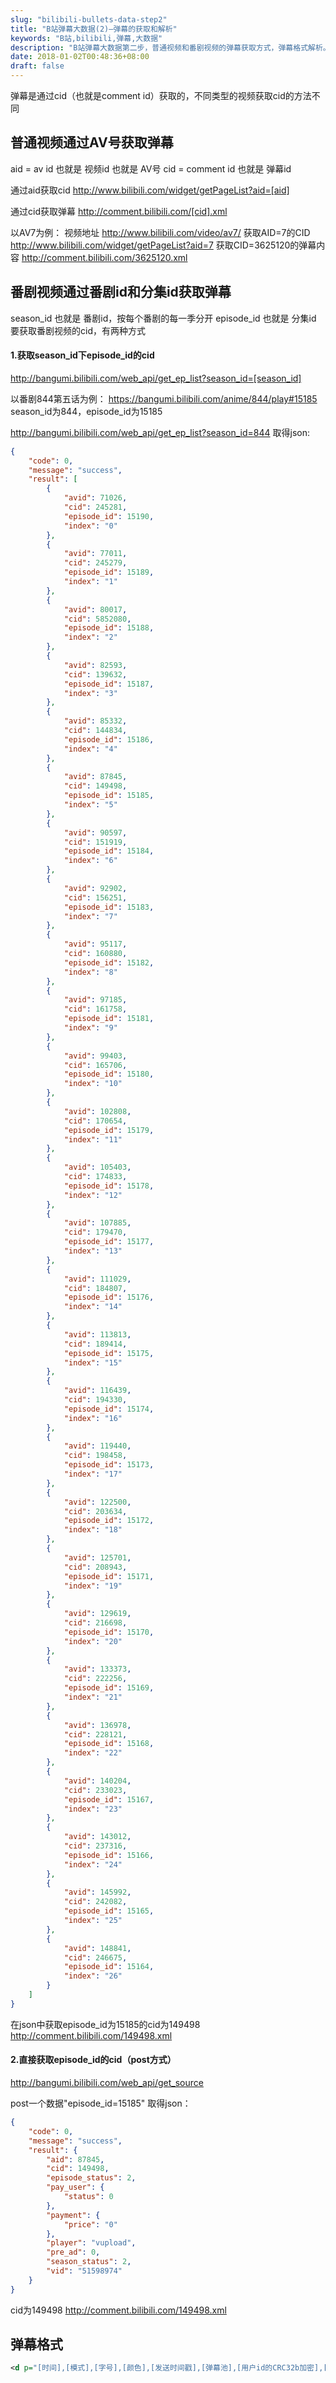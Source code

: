 ```yaml
---
slug: "bilibili-bullets-data-step2"
title: "B站弹幕大数据(2)—弹幕的获取和解析"
keywords: "B站,bilibili,弹幕,大数据"
description: "B站弹幕大数据第二步，普通视频和番剧视频的弹幕获取方式，弹幕格式解析。"
date: 2018-01-02T00:48:36+08:00
draft: false
---
```


弹幕是通过cid（也就是comment id）获取的，不同类型的视频获取cid的方法不同

## 普通视频通过AV号获取弹幕

aid = av id 也就是 视频id 也就是 AV号
cid = comment id 也就是 弹幕id

通过aid获取cid
http://www.bilibili.com/widget/getPageList?aid=[aid]

通过cid获取弹幕
http://comment.bilibili.com/[cid].xml

以AV7为例：
视频地址 http://www.bilibili.com/video/av7/
获取AID=7的CID http://www.bilibili.com/widget/getPageList?aid=7
获取CID=3625120的弹幕内容 http://comment.bilibili.com/3625120.xml

## 番剧视频通过番剧id和分集id获取弹幕

season_id 也就是 番剧id，按每个番剧的每一季分开
episode_id 也就是 分集id
要获取番剧视频的cid，有两种方式

#### 1.获取season_id下episode_id的cid

http://bangumi.bilibili.com/web_api/get_ep_list?season_id=[season_id]

以番剧844第五话为例：
https://bangumi.bilibili.com/anime/844/play#15185
season_id为844，episode_id为15185

http://bangumi.bilibili.com/web_api/get_ep_list?season_id=844
取得json:

```json
{
    "code": 0,
    "message": "success",
    "result": [
        {
            "avid": 71026,
            "cid": 245281,
            "episode_id": 15190,
            "index": "0"
        },
        {
            "avid": 77011,
            "cid": 245279,
            "episode_id": 15189,
            "index": "1"
        },
        {
            "avid": 80017,
            "cid": 5852080,
            "episode_id": 15188,
            "index": "2"
        },
        {
            "avid": 82593,
            "cid": 139632,
            "episode_id": 15187,
            "index": "3"
        },
        {
            "avid": 85332,
            "cid": 144834,
            "episode_id": 15186,
            "index": "4"
        },
        {
            "avid": 87845,
            "cid": 149498,
            "episode_id": 15185,
            "index": "5"
        },
        {
            "avid": 90597,
            "cid": 151919,
            "episode_id": 15184,
            "index": "6"
        },
        {
            "avid": 92902,
            "cid": 156251,
            "episode_id": 15183,
            "index": "7"
        },
        {
            "avid": 95117,
            "cid": 160880,
            "episode_id": 15182,
            "index": "8"
        },
        {
            "avid": 97185,
            "cid": 161758,
            "episode_id": 15181,
            "index": "9"
        },
        {
            "avid": 99403,
            "cid": 165706,
            "episode_id": 15180,
            "index": "10"
        },
        {
            "avid": 102808,
            "cid": 170654,
            "episode_id": 15179,
            "index": "11"
        },
        {
            "avid": 105403,
            "cid": 174833,
            "episode_id": 15178,
            "index": "12"
        },
        {
            "avid": 107885,
            "cid": 179470,
            "episode_id": 15177,
            "index": "13"
        },
        {
            "avid": 111029,
            "cid": 184807,
            "episode_id": 15176,
            "index": "14"
        },
        {
            "avid": 113813,
            "cid": 189414,
            "episode_id": 15175,
            "index": "15"
        },
        {
            "avid": 116439,
            "cid": 194330,
            "episode_id": 15174,
            "index": "16"
        },
        {
            "avid": 119440,
            "cid": 198458,
            "episode_id": 15173,
            "index": "17"
        },
        {
            "avid": 122500,
            "cid": 203634,
            "episode_id": 15172,
            "index": "18"
        },
        {
            "avid": 125701,
            "cid": 208943,
            "episode_id": 15171,
            "index": "19"
        },
        {
            "avid": 129619,
            "cid": 216698,
            "episode_id": 15170,
            "index": "20"
        },
        {
            "avid": 133373,
            "cid": 222256,
            "episode_id": 15169,
            "index": "21"
        },
        {
            "avid": 136978,
            "cid": 228121,
            "episode_id": 15168,
            "index": "22"
        },
        {
            "avid": 140204,
            "cid": 233023,
            "episode_id": 15167,
            "index": "23"
        },
        {
            "avid": 143012,
            "cid": 237316,
            "episode_id": 15166,
            "index": "24"
        },
        {
            "avid": 145992,
            "cid": 242082,
            "episode_id": 15165,
            "index": "25"
        },
        {
            "avid": 148841,
            "cid": 246675,
            "episode_id": 15164,
            "index": "26"
        }
    ]
}
```

在json中获取episode_id为15185的cid为149498
http://comment.bilibili.com/149498.xml

#### 2.直接获取episode_id的cid（post方式）

http://bangumi.bilibili.com/web_api/get_source

post一个数据"episode_id=15185"
取得json：

```json
{
    "code": 0,
    "message": "success",
    "result": {
        "aid": 87845,
        "cid": 149498,
        "episode_status": 2,
        "pay_user": {
            "status": 0
        },
        "payment": {
            "price": "0"
        },
        "player": "vupload",
        "pre_ad": 0,
        "season_status": 2,
        "vid": "51598974"
    }
}
```

cid为149498
http://comment.bilibili.com/149498.xml

## 弹幕格式

```xml
<d p="[时间],[模式],[字号],[颜色],[发送时间戳],[弹幕池],[用户id的CRC32b加密],[弹幕id]">弹幕内容</d>
```
